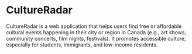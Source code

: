 # CultureRadar
CultureRadar is a web application that helps users find free or affordable cultural events happening in their city or region in Canada (e.g., art shows, community concerts, film nights, festivals). It promotes accessible culture, especially for students, immigrants, and low-income residents.
